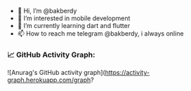 - 👋 Hi, I’m @bakberdy
- 👀 I’m interested in mobile development
- 🌱 I’m currently learning dart and flutter
- 📫 How to reach me telegram @bakberdy, i always online

### 📈 GitHub Activity Graph:
![Anurag's GitHub activity graph](https://activity-graph.herokuapp.com/graph?
